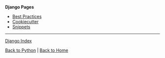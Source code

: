 
**Django Pages**

  * [Best Practices](best.md)
  * [Cookiecutter](cookiecutter.md)
  * [Snippets](snippets.md)






- - - -
[Django Index](index.md)

[Back to Python](../python.md) \| [Back to Home](../../index.md)
